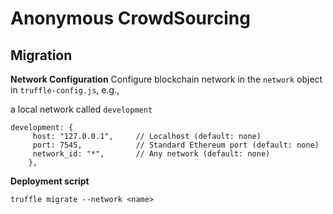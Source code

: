 # Anonymous CrowdSourcing

## Migration

**Network Configuration**
Configure blockchain network in the `network` object in `truffle-config.js`, e.g., 

a local network called `development`
```
development: {
     host: "127.0.0.1",     // Localhost (default: none)
     port: 7545,            // Standard Ethereum port (default: none)
     network_id: "*",       // Any network (default: none)
    },
```

**Deployment script**
```
truffle migrate --network <name>
```